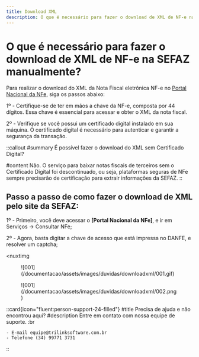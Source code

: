 ```yaml
---
title: Download XML
description: O que é necessário para fazer o download de XML de NF-e na SEFAZ manualmente?
---
```


# O que é necessário para fazer o download de XML de NF-e na SEFAZ manualmente?

Para realizar o download do XML da Nota Fiscal eletrônica NF-e no [Portal Nacional da NFe](https://www.nfe.fazenda.gov.br/portal/principal.aspx), siga os passos abaixo:

1º - Certifique-se de ter em mãos a chave da NF-e, composta por 44 dígitos. Essa chave é essencial para acessar e obter o XML da nota fiscal.

2º - Verifique se você possui um certificado digital instalado em sua máquina. O certificado digital é necessário para autenticar e garantir a segurança da transação.

::callout
#summary
É possível fazer o download do XML sem Certificado Digital?

#content
Não. O serviço para baixar notas fiscais de terceiros sem o Certificado Digital foi descontinuado, ou seja, plataformas seguras de NFe sempre precisarão de         certificação para extrair informações da SEFAZ.
::

## Passo a passo de como fazer o download de XML pelo site da SEFAZ:

1º - Primeiro, você deve acessar o __[Portal Nacional da NFe]__, e ir em Serviços → Consultar NFe;

2º - Agora, basta digitar a chave de acesso que está impressa no DANFE, e resolver um captcha;

<nuxtimg
<figure markdown>
  ![001](/documentacao/assets/images/duvidas/downloadxml/001.gif)
</figure>

<figure markdown>
  ![001](/documentacao/assets/images/duvidas/downloadxml/002.png)
</figure>

 ::card{icon="fluent:person-support-24-filled"}
 #title
 Precisa de ajuda e não encontrou aqui?
 #description
 Entre em contato com nossa equipe de suporte. :br

    - E-mail equipe@trilinksoftware.com.br 
    - Telefone (34) 99771 3731
 ::